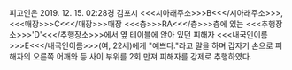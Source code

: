 피고인은 2019. 12. 15. 02:28경 김포시 <<<시아래주소>>>B<<</시아래주소>>>, <<<매장>>>C<<</매장>>>매장 <<<층>>>RA<<</층>>>층에 있는 <<<추행장소>>>'D'<<</추행장소>>>에서 옆 테이블에 앉아 있던 피해자 <<<내국인이름>>>E<<</내국인이름>>>(여, 22세)에게 "예쁘다."라고 말을 하며 갑자기 손으로 피해자의 오른쪽 어깨와 등 사이 부위를 2회 만져 피해자를 강제로 추행하였다.